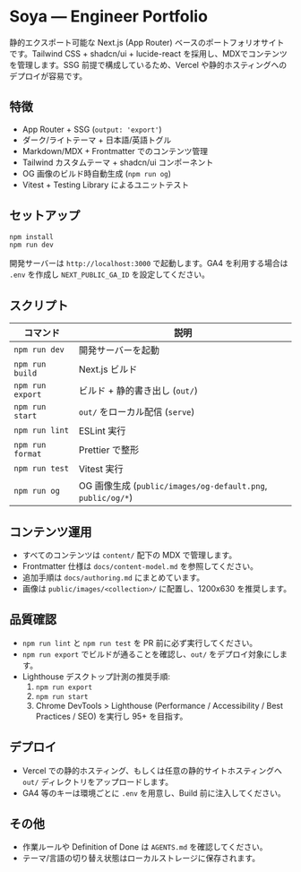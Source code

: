 # Soya — Engineer Portfolio

静的エクスポート可能な Next.js (App Router) ベースのポートフォリオサイトです。Tailwind CSS + shadcn/ui + lucide-react を採用し、MDXでコンテンツを管理します。SSG 前提で構成しているため、Vercel や静的ホスティングへのデプロイが容易です。

## 特徴
- App Router + SSG (`output: 'export'`)
- ダーク/ライトテーマ + 日本語/英語トグル
- Markdown/MDX + Frontmatter でのコンテンツ管理
- Tailwind カスタムテーマ + shadcn/ui コンポーネント
- OG 画像のビルド時自動生成 (`npm run og`)
- Vitest + Testing Library によるユニットテスト

## セットアップ
```bash
npm install
npm run dev
```
開発サーバーは `http://localhost:3000` で起動します。GA4 を利用する場合は `.env` を作成し `NEXT_PUBLIC_GA_ID` を設定してください。

## スクリプト
| コマンド | 説明 |
| -------- | ---- |
| `npm run dev` | 開発サーバーを起動 |
| `npm run build` | Next.js ビルド |
| `npm run export` | ビルド + 静的書き出し (`out/`) |
| `npm run start` | `out/` をローカル配信 (`serve`) |
| `npm run lint` | ESLint 実行 |
| `npm run format` | Prettier で整形 |
| `npm run test` | Vitest 実行 |
| `npm run og` | OG 画像生成 (`public/images/og-default.png`, `public/og/*`) |

## コンテンツ運用
- すべてのコンテンツは `content/` 配下の MDX で管理します。
- Frontmatter 仕様は `docs/content-model.md` を参照してください。
- 追加手順は `docs/authoring.md` にまとめています。
- 画像は `public/images/<collection>/` に配置し、1200x630 を推奨します。

## 品質確認
- `npm run lint` と `npm run test` を PR 前に必ず実行してください。
- `npm run export` でビルドが通ることを確認し、`out/` をデプロイ対象にします。
- Lighthouse デスクトップ計測の推奨手順:
  1. `npm run export`
  2. `npm run start`
  3. Chrome DevTools > Lighthouse (Performance / Accessibility / Best Practices / SEO) を実行し 95+ を目指す。

## デプロイ
- Vercel での静的ホスティング、もしくは任意の静的サイトホスティングへ `out/` ディレクトリをアップロードします。
- GA4 等のキーは環境ごとに `.env` を用意し、Build 前に注入してください。

## その他
- 作業ルールや Definition of Done は `AGENTS.md` を確認してください。
- テーマ/言語の切り替え状態はローカルストレージに保存されます。

